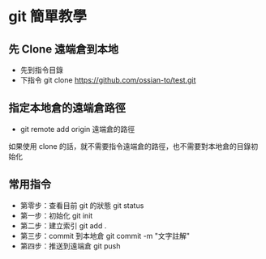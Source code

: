 # git 簡單教學

## 先 Clone 遠端倉到本地

- 先到指令目錄
- 下指令 git clone https://github.com/ossian-to/test.git

## 指定本地倉的遠端倉路徑

  - git remote add origin 遠端倉的路徑

  如果使用 clone 的話，就不需要指令遠端倉的路徑，也不需要對本地倉的目錄初始化
## 常用指令

- 第零步：查看目前 git 的狀態 git status
- 第一步：初始化 git init
- 第二步：建立索引 git add .
- 第三步：commit 到本地倉 git commit -m "文字註解"
- 第四步：推送到遠端倉 git push


